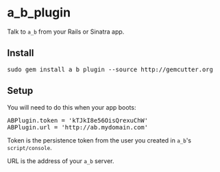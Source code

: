 a\_b\_plugin
============

Talk to <code>a_b</code> from your Rails or Sinatra app.

Install
-------

<pre>
sudo gem install a_b_plugin --source http://gemcutter.org
</pre>

Setup
-----

You will need to do this when your app boots:

<pre>
ABPlugin.token = 'kTJkI8e56OisQrexuChW'
ABPlugin.url = 'http://ab.mydomain.com'
</pre>

Token is the persistence token from the user you created in <code>a_b</code>'s <code>script/console</code>.

URL is the address of your <code>a_b</code> server.